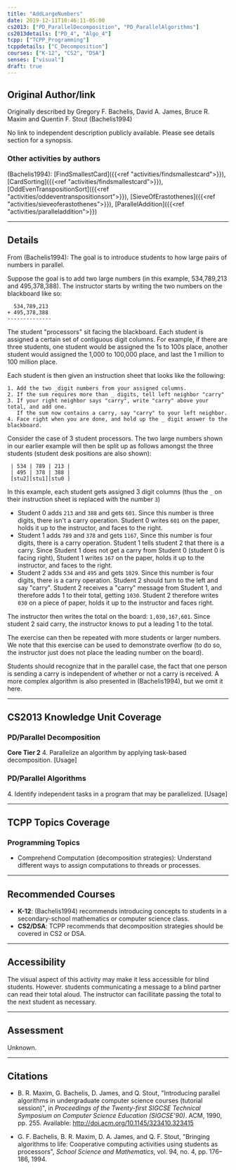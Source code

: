 ```yaml
---
title: "AddLargeNumbers"
date: 2019-12-11T10:46:11-05:00
cs2013: ["PD_ParallelDecomposition", "PD_ParallelAlgorithms"]
cs2013details: ["PD_4", "Algo_4"]
tcpp: ["TCPP_Programming"]
tcppdetails: ["C_Decomposition"]
courses: ["K-12", "CS2", "DSA"]
senses: ["visual"]
draft: true
---
```


## Original Author/link

Originally described by Gregory F. Bachelis, David A. James, Bruce R. Maxim and Quentin F. Stout (Bachelis1994)

No link to independent description publicly available. Please see details section for a synopsis.

### Other activities by authors

(Bachelis1994): [FindSmallestCard]({{<ref "activities/findsmallestcard">}}), [CardSorting]({{<ref "activities/findsmallestcard">}}), [OddEvenTranspositionSort]({{<ref "activities/oddeventranspositionsort">}}), 
  [SieveOfErastothenes]({{<ref "activities/sieveoferastothenes">}}), [ParallelAddition]({{<ref "activities/paralleladdition">}})

---

## Details

From (Bachelis1994): The goal is to introduce students to how large pairs of numbers in parallel. 

Suppose the goal is to add two large numbers (in this example, 534,789,213 and 495,378,388). The instructor starts by writing the two numbers on the blackboard like so:

```text
  534,789,213
+ 495,378,388
--------------
```

The student "processors" sit facing the blackboard. Each student is assigned a certain set of contiguous digit columns. For example, if there are three students, one student would be assigned the 1s to 100s place, another student would assigned the 1,000 to 100,000 place, and last the 1 million to 100 million place.

Each student is then given an instruction sheet that looks like the following:

```text
1. Add the two _digit numbers from your assigned columns.
2. If the sum requires more than _ digits, tell left neighbor "carry"
3. If your right neighbor says "carry", write "carry" above your total, and add one. 
   If the sum now contains a carry, say "carry" to your left neighbor. 
4. Face right when you are done, and hold up the _ digit answer to the blackboard.
```

Consider the case of 3 student processors. The two large numbers shown in our earlier example will then be split up as follows amongst the three students (student desk positions are also shown):

```text
 | 534 | 789 | 213 |
 | 495 | 378 | 388 |
 [stu2][stu1][stu0 ]
```

In this example, each student gets assigned 3 digit columns (thus the `_` on their instruction sheet is replaced with the number `3`)

* Student 0 adds `213` and `388` and gets `601`. Since this number is three digits, there isn't a carry operation. Student 0 writes `601` on the paper, holds it up to the instructor, and faces to the right.
* Student 1 adds `789` and `378` and gets `1167`, Since this number is four digits, there is a carry operation. Student 1 tells student 2 that there is a carry. Since Student 1 does not get a carry from 
  Student 0 (student 0 is facing right), Student 1 writes `167` on the paper, holds it up to the instructor, and faces to the right.
* Student 2 adds `534` and `495` and gets `1029`. Since this number is four digits, there is a carry operation. Student 2 should turn to the left and say "carry". 
  Student 2 receives a "carry" message from Student 1, and therefore adds 1 to their total, getting `1030`. Student 2 therefore writes `030` on a piece of paper, holds it up to the instructor and faces right.

 The instructor then writes the total on the board: `1,030,167,601`. Since student 2 said carry, the instructor knows to put a leading 1 to the total.

 The exercise can then be repeated with more students or larger numbers. We note that this exercise can be used to demonstrate overflow (to do so, the instructor just does not place the leading number on the board).

 Students should recognize that in the parallel case, the fact that one person is sending a carry is independent of whether or not a carry is received. A more complex algorithm is also presented in (Bachelis1994), but we omit it here.


---

## CS2013 Knowledge Unit Coverage

### PD/Parallel Decomposition


**Core Tier 2**
4\. Parallelize an algorithm by applying task-based decomposition. [Usage]

### PD/Parallel Algorithms

4\. Identify independent tasks in a program that may be parallelized. [Usage]


---

## TCPP Topics Coverage

### Programming Topics

* Comprehend Computation (decomposition strategies): Understand different ways to assign computations to threads or processes.

---

## Recommended Courses

* **K-12**: (Bachelis1994) recommends introducing concepts to students in a secondary-school mathematics or computer science class.
* **CS2/DSA**: TCPP recommends that decomposition strategies should be covered in CS2 or DSA.

---

## Accessibility

The visual aspect of this activity may make it less accessible for blind students. However. students communicating a message to a blind partner can read their total aloud. The instructor can facillitate passing the total to the next student as necessary.

---


## Assessment 

Unknown.

---

## Citations

* B. R. Maxim, G. Bachelis, D. James, and Q. Stout, "Introducing parallel algorithms in undergraduate computer science courses (tutorial session)", in _Proceedings of the Twenty-first SIGCSE Technical Symposium 
  on Computer Science Education (SIGCSE'90)_. ACM, 1990, pp. 255. Available: http://doi.acm.org/10.1145/323410.323415
  
* G. F. Bachelis, B. R. Maxim, D. A. James, and Q. F. Stout, "Bringing algorithms to life: Cooperative computing activities using students as processors", _School Science and Mathematics_,
  vol. 94, no. 4, pp. 176–186, 1994.
